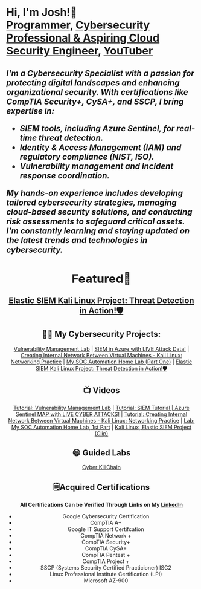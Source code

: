 <h1>Hi, I'm Josh!👋<br/><a href="https://github.com/thatcybersecuritydude">Programmer</a>, <a href="https://www.linkedin.com/in/thatcybersecuritydude/">Cybersecurity Professional & Aspiring Cloud Security Engineer</a>, <a  href="https://www.youtube.com/watch?v=HJkKBxUGBiE&t=302s">YouTuber</a></h1>




 <h2><i> I'm a Cybersecurity Specialist with a passion for protecting digital landscapes and enhancing organizational security. With certifications like CompTIA Security+, CySA+, and SSCP, I bring expertise in:

- SIEM tools, including Azure Sentinel, for real-time threat detection.
- Identity & Access Management (IAM) and regulatory compliance (NIST, ISO).
- Vulnerability management and incident response coordination.
  
My hands-on experience includes developing tailored cybersecurity strategies, managing cloud-based security solutions, and conducting risk assessments to safeguard critical assets. I'm constantly learning and staying updated on the latest trends and technologies in cybersecurity.</i>

<div align="center">
<h2> Featured🚀</h2>
 
 [Elastic SIEM Kali Linux Project: Threat Detection in Action!🛡️](https://github.com/thatcybersecuritydude/ElasticSIEMHomeLab)

</h2>
<div align="center">
<h2>👨‍💻 My Cybersecurity Projects:</h2>


[Vulnerability Management Lab](https://github.com/thatcybersecuritydude/vulnerability-management-lab-) | 
[SIEM in Azure with LIVE Attack Data!](https://github.com/thatcybersecuritydude/AzureSIEMGeoLocation) | 
[Creating Internal Network Between Virtual Machines - Kali Linux: Networking Practice](https://github.com/thatcybersecuritydude/CreateInternalNetworkBetweenVMs/tree/main) | 
[My SOC Automation Home Lab (Part One)](https://github.com/thatcybersecuritydude/SOCAutomationProject) | 
[Elastic SIEM Kali Linux Project: Threat Detection in Action!🛡️](https://github.com/thatcybersecuritydude/ElasticSIEMHomeLab)



<h2>📺 Videos</h2>

[Tutorial: Vulnerability Management Lab](https://github.com/thatcybersecuritydude/LABURL) | 
[Tutorial: SIEM Tutorial | Azure Sentinel MAP with LIVE CYBER ATTACKS!](https://www.youtube.com/watch?v=HJkKBxUGBiE) | 
[Tutorial: Creating Internal Network Between Virtual Machines - Kali Linux: Networking Practice](https://www.youtube.com/watch?v=Zi2vE54___Q) | 
[Lab: My SOC Automation Home Lab, 1st Part](https://www.youtube.com/watch?v=UJeXcJ59xvY) | 
[Kali Linux, Elastic SIEM Project (Clip)](https://youtu.be/LpZ0KIMPMbU)

<h2>😄 Guided Labs</h2>
<a href="https://www.youtube.com/watch?v=aabIowop8iE">Cyber KillChain</a>

<h2>🗒️Acquired Certifications </h2>
<b>All Certifications Can be Verified Through Links on My <a href="https://www.linkedin.com/in/thatcybersecuritydude/">LinkedIn</a></b>
</p>

- Google Cybersecurity Certification
- CompTIA A+ 
- Google IT Support Certifcation
- CompTIA Network + 
- CompTIA Security+
- CompTIA CySA+
- CompTIA Pentest +
- CompTIA Project +
- SSCP (Systems Security Certified Practicioner) ISC2
- Linux Professional Institute Certification (LPI)
- Microsoft AZ-900 
 






</div>

<!--
**joshmadakor1/joshmadakor1** is a ✨ _special_ ✨ repository because its `README.md` (this file) appears on your GitHub profile.

Here are some ideas to get you started:

- 🔭 I’m currently working on ...
- 🌱 I’m currently learning ...
- 👯 I’m looking to collaborate on ...
- 🤔 I’m looking for help with ...
- 💬 Ask me about ...
- 📫 How to reach me: ...
- 😄 Pronouns: ...
- ⚡ Fun fact: ...
-->
